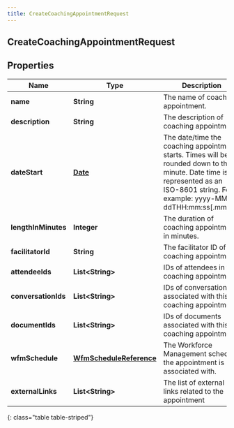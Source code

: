 ```yaml
---
title: CreateCoachingAppointmentRequest
---
```


## CreateCoachingAppointmentRequest

## Properties

| Name                | Type                                                                     | Description                                                                                                                                                                      | Notes      |
| ------------------- | ------------------------------------------------------------------------ | -------------------------------------------------------------------------------------------------------------------------------------------------------------------------------- | ---------- |
| **name**            | <!----><!---->**String**<!---->                                          | The name of coaching appointment.                                                                                                                                                |            |
| **description**     | <!----><!---->**String**<!---->                                          | The description of coaching appointment.                                                                                                                                         |            |
| **dateStart**       | <!----><!---->[**Date**](Date.md)<!---->                                 | The date/time the coaching appointment starts. Times will be rounded down to the minute. Date time is represented as an ISO-8601 string. For example: yyyy-MM-ddTHH:mm:ss[.mmm]Z |            |
| **lengthInMinutes** | <!----><!---->**Integer**<!---->                                         | The duration of coaching appointment in minutes.                                                                                                                                 |            |
| **facilitatorId**   | <!----><!---->**String**<!---->                                          | The facilitator ID of coaching appointment.                                                                                                                                      | [optional] |
| **attendeeIds**     | <!----><!---->**List&lt;String&gt;**<!---->                              | IDs of attendees in the coaching appointment.                                                                                                                                    |            |
| **conversationIds** | <!----><!---->**List&lt;String&gt;**<!---->                              | IDs of conversations associated with this coaching appointment.                                                                                                                  | [optional] |
| **documentIds**     | <!----><!---->**List&lt;String&gt;**<!---->                              | IDs of documents associated with this coaching appointment.                                                                                                                      | [optional] |
| **wfmSchedule**     | <!----><!---->[**WfmScheduleReference**](WfmScheduleReference.md)<!----> | The Workforce Management schedule the appointment is associated with.                                                                                                            | [optional] |
| **externalLinks**   | <!----><!---->**List&lt;String&gt;**<!---->                              | The list of external links related to the appointment                                                                                                                            | [optional] |

{: class="table table-striped"}
